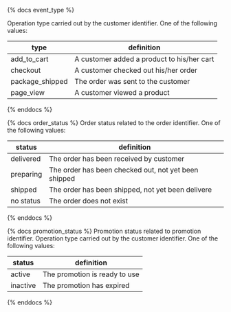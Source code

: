 {% docs event_type %}

Operation type carried out by the customer identifier. One of the following values: 

| type            | definition                                 |
|-----------------|--------------------------------------------|
| add_to_cart     | A customer added a product to his/her cart |
| checkout        | A customer checked out his/her order       |
| package_shipped | The order was sent to the customer         |
| page_view       | A customer viewed a product                |

{% enddocs %}

{% docs order_status %}
Order status related to the order identifier. One of the following values: 

| status    | definition                                           |
|-----------|------------------------------------------------------|
| delivered | The order has been received by customer              |
| preparing | The order has been checked out, not yet been shipped |
| shipped   | The order has been shipped, not yet been delivere    |
| no status | The order does not exist                             |

{% enddocs %}

{% docs promotion_status %}
Promotion status related to promotion identifier. Operation type carried out by the customer identifier. One of the following values: 

| status   | definition                    |
|----------|-------------------------------|
| active   | The promotion is ready to use |
| inactive | The promotion has expired     |

{% enddocs %}